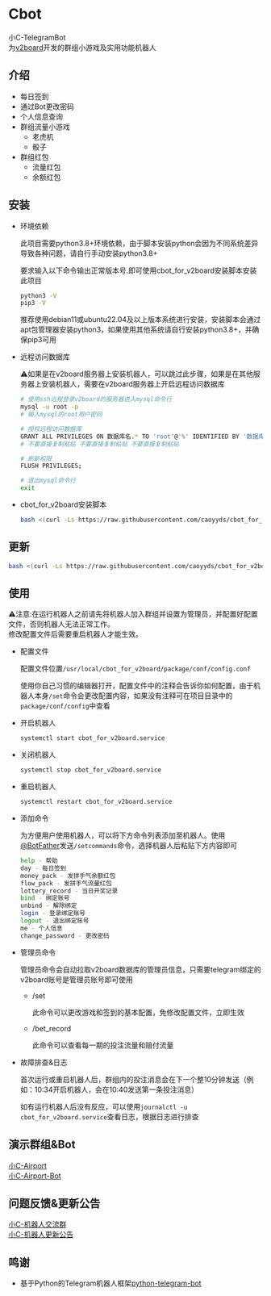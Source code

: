 # Cbot

小C-TelegramBot  
为[v2board](https://github.com/v2board/v2board)开发的群组小游戏及实用功能机器人

## 介绍

- 每日签到
- 通过Bot更改密码
- 个人信息查询
- 群组流量小游戏
  - 老虎机
  - 骰子
- 群组红包
  - 流量红包
  - 余额红包
  
## 安装

- 环境依赖

  此项目需要python3.8+环境依赖，由于脚本安装python会因为不同系统差异导致各种问题，请自行手动安装python3.8+
  
  要求输入以下命令输出正常版本号.即可使用cbot_for_v2board安装脚本安装此项目

  ```bash
  python3 -V
  pip3 -V
  ```

  推荐使用debian11或ubuntu22.04及以上版本系统进行安装，安装脚本会通过apt包管理器安装python3，如果使用其他系统请自行安装python3.8+，并确保pip3可用

- 远程访问数据库

  ⚠️如果是在v2board服务器上安装机器人，可以跳过此步骤，如果是在其他服务器上安装机器人，需要在v2board服务器上开启远程访问数据库

  ```bash
  # 使用ssh远程登录v2board的服务器进入mysql命令行
  mysql -u root -p
  # 输入mysql的root用户密码

  # 授权远程访问数据库
  GRANT ALL PRIVILEGES ON 数据库名.* TO 'root'@'%' IDENTIFIED BY '数据库的root用户密码';
  # 不要直接复制粘贴 不要直接复制粘贴 不要直接复制粘贴
  
  # 刷新权限
  FLUSH PRIVILEGES;

  # 退出mysql命令行
  exit
  ```

- cbot_for_v2board安装脚本

  ```bash
  bash <(curl -Ls https://raw.githubusercontent.com/caoyyds/cbot_for_v2board/main/install_cbot.sh)
  ```

## 更新

```bash
bash <(curl -Ls https://raw.githubusercontent.com/caoyyds/cbot_for_v2board/main/update_cbot.sh)
```

## 使用

⚠️注意:在运行机器人之前请先将机器人加入群组并设置为管理员，并配置好配置文件，否则机器人无法正常工作。  
修改配置文件后需要重启机器人才能生效。

- 配置文件

  配置文件位置`/usr/local/cbot_for_v2board/package/conf/config.conf`

  使用你自己习惯的编辑器打开，配置文件中的注释会告诉你如何配置，由于机器人本身`/set`命令会更改配置内容，如果没有注释可在项目目录中的`package/conf/config`中查看

- 开启机器人

  ```bash
  systemctl start cbot_for_v2board.service
  ```

- 关闭机器人

  ```bash
  systemctl stop cbot_for_v2board.service
  ```

- 重启机器人

  ```bash
  systemctl restart cbot_for_v2board.service
  ```

- 添加命令

  为方便用户使用机器人，可以将下方命令列表添加至机器人。使用[@BotFather](https://t.me/BotFather)发送`/setcommands`命令，选择机器人后粘贴下方内容即可

  ```bash
  help - 帮助  
  day - 每日签到  
  money_pack - 发拼手气余额红包  
  flow_pack - 发拼手气流量红包  
  lottery_record - 当日开奖记录  
  bind - 绑定账号  
  unbind - 解除绑定  
  login - 登录绑定账号  
  logout - 退出绑定账号  
  me - 个人信息  
  change_password - 更改密码  
  ```

- 管理员命令

  管理员命令会自动拉取v2board数据库的管理员信息，只需要telegram绑定的v2board账号是管理员账号即可使用

  - /set

    此命令可以更改游戏和签到的基本配置，免修改配置文件，立即生效

  - /bet_record

    此命令可以查看每一期的投注流量和赔付流量

- 故障排查&日志

  首次运行或重启机器人后，群组内的投注消息会在下一个整10分钟发送（例如：10:34开启机器人，会在10:40发送第一条投注消息）

  如有运行机器人后没有反应，可以使用`journalctl -u cbot_for_v2board.service`查看日志，根据日志进行排查  

## 演示群组&Bot

[小C-Airport](https://t.me/cao_airport_group)  
[小C-Airport-Bot](https://t.me/cao_airport_bot)

## 问题反馈&更新公告

[小C-机器人交流群](https://t.me/cao_bot_group)  
[小C-机器人更新公告](https://t.me/cao_bot_channel)

## 鸣谢

- 基于Python的Telegram机器人框架[python-telegram-bot](https://github.com/python-telegram-bot/python-telegram-bot)
